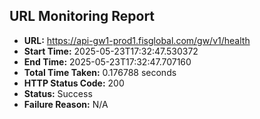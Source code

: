 ## URL Monitoring Report

- **URL:** https://api-gw1-prod1.fisglobal.com/gw/v1/health
- **Start Time:** 2025-05-23T17:32:47.530372
- **End Time:** 2025-05-23T17:32:47.707160
- **Total Time Taken:** 0.176788 seconds
- **HTTP Status Code:** 200
- **Status:** Success
- **Failure Reason:** N/A
